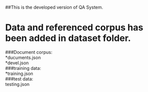 ##This is the developed version of QA System.
# Data and referenced corpus has been added in dataset folder.
###Document corpus:<br>
*ducuments.json<br>
*devel.json<br>
###training data:<br>
*training.json<br>
###test data:<br>
testing.json<br>
